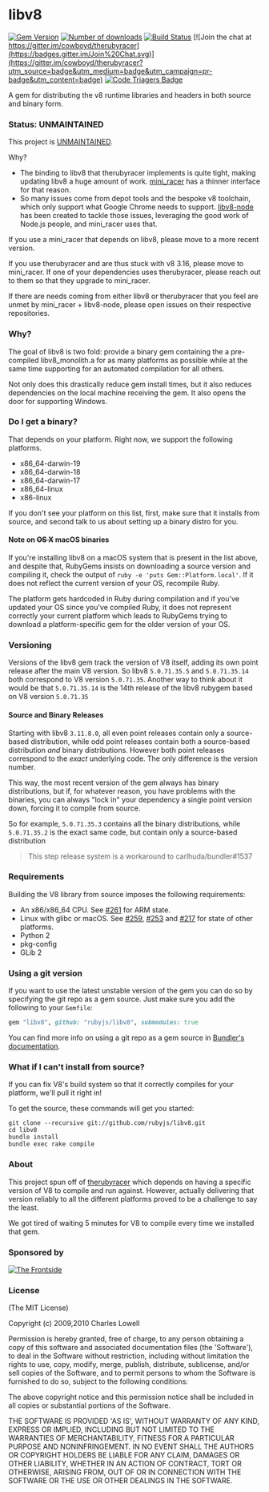 # libv8
[![Gem Version](https://badge.fury.io/rb/libv8.svg)](https://badge.fury.io/rb/libv8)
[![Number of downloads](https://ruby-gem-downloads-badge.herokuapp.com/libv8?type=total)](https://rubygems.org/gems/libv8)
[![Build Status](https://travis-ci.org/rubyjs/libv8.svg?branch=master)](https://travis-ci.org/rubyjs/libv8)
[![Join the chat at https://gitter.im/cowboyd/therubyracer](https://badges.gitter.im/Join%20Chat.svg)](https://gitter.im/cowboyd/therubyracer?utm_source=badge&utm_medium=badge&utm_campaign=pr-badge&utm_content=badge)
[![Code Triagers Badge](https://www.codetriage.com/cowboyd/libv8/badges/users.svg)](https://www.codetriage.com/cowboyd/libv8)

A gem for distributing the v8 runtime libraries and headers in both
source and binary form.

### Status: UNMAINTAINED

This project is [UNMAINTAINED](https://github.com/rubyjs/libv8/issues/328).

Why?

- The binding to libv8 that therubyracer implements is quite tight, making updating libv8 a huge amount of work. [mini_racer](https://github.com/rubyjs/mini_racer) has a thinner interface for that reason.
- So many issues come from depot tools and the bespoke v8 toolchain, which only support what Google Chrome needs to support. [libv8-node](https://github.com/rubyjs/libv8-node) has been created to tackle those issues, leveraging the good work of Node.js people, and mini_racer uses that.

If you use a mini_racer that depends on libv8, please move to a more recent version.

If you use therubyracer and are thus stuck with v8 3.16, please move to mini_racer. If one of your dependencies uses therubyracer, please reach out to them so that they upgrade to mini_racer.

If there are needs coming from either libv8 or therubyracer that you feel are unmet by mini_racer + libv8-node, please open issues on their respective repositories.

### Why?

The goal of libv8 is two fold: provide a binary gem containing the a
pre-compiled libv8_monolith.a for as many platforms as possible while at the
same time supporting for an automated compilation for all others.

Not only does this drastically reduce gem install times, but it also
reduces dependencies on the local machine receiving the gem. It also
opens the door for supporting Windows.

### Do I get a binary?

That depends on your platform. Right now, we support the following
platforms.

* x86_64-darwin-19
* x86_64-darwin-18
* x86_64-darwin-17
* x86_64-linux
* x86-linux

If you don't see your platform on this list, first, make sure that it
installs from source, and second talk to us about setting up a binary
distro for you.

#### Note on ~~OS X~~ macOS binaries

If you're installing libv8 on a macOS system that is present in the list above,
and despite that, RubyGems insists on downloading a source version and compiling
it, check the output of `ruby -e 'puts Gem::Platform.local'`. If it does not
reflect the current version of your OS, recompile Ruby.

The platform gets hardcoded in Ruby during compilation and if you've updated
your OS since you've compiled Ruby, it does not represent correctly your current
platform which leads to RubyGems trying to download a platform-specific gem for
the older version of your OS.

### Versioning

Versions of the libv8 gem track the version of V8 itself, adding its
own point release after the main V8 version. So libv8 `5.0.71.35.5`
and `5.0.71.35.14` both correspond to V8 version `5.0.71.35`. Another
way to think about it would be that `5.0.71.35.14` is the 14th release
of the libv8 rubygem based on V8 version `5.0.71.35`

#### Source and Binary Releases

Starting with libv8 `3.11.8.0`, all even point releases contain
only a source-based distribution, while odd point releases contain both
a source-based distribution *and* binary distributions. However both
point releases correspond to the *exact* underlying code. The only
difference is the version number.

This way, the most recent version of the gem always has binary
distributions, but if, for whatever reason, you have problems with the
binaries, you can always "lock in" your dependency a single point version
down, forcing it to compile from source.

So for example, `5.0.71.35.3` contains all the binary distributions,
while `5.0.71.35.2` is the exact same code, but contain only a
source-based distribution

> This step release system is a workaround to carlhuda/bundler#1537

### Requirements

Building the V8 library from source imposes the following requirements:

* An x86/x86_64 CPU. See [#261](https://github.com/rubyjs/libv8/issues/261) for ARM state.
* Linux with glibc or macOS. See
  [#259](https://github.com/rubyjs/libv8/issues/259),
  [#253](https://github.com/rubyjs/libv8/issues/253) and
  [#217](https://github.com/rubyjs/libv8/issues/217) for state of other
  platforms.
* Python 2
* pkg-config
* GLib 2

### Using a git version

If you want to use the latest unstable version of the gem you can do
so by specifying the git repo as a gem source. Just make sure you add
the following to your `Gemfile`:

```Ruby
gem "libv8", github: "rubyjs/libv8", submodules: true
```

You can find more info on using a git repo as a gem source in
[Bundler's documentation](http://bundler.io/v1.3/git.html).

### What if I can't install from source?

If you can fix V8's build system so that it correctly compiles for your
platform, we'll pull it right in!

To get the source, these commands will get you started:

    git clone --recursive git://github.com/rubyjs/libv8.git
    cd libv8
    bundle install
    bundle exec rake compile

### About

This project spun off of
[therubyracer](http://github.com/rubyjs/therubyracer) which depends
on having a specific version of V8 to compile and run against.
However, actually delivering that version reliably to all the
different platforms proved to be a challenge to say the least.

We got tired of waiting 5 minutes for V8 to compile every time we
installed that gem.

### Sponsored by

<a href="http://frontside.io">![The Frontside](/thefrontside.png)</a>

### License

(The MIT License)

Copyright (c) 2009,2010 Charles Lowell

Permission is hereby granted, free of charge, to any person obtaining
a copy of this software and associated documentation files (the
'Software'), to deal in the Software without restriction, including
without limitation the rights to use, copy, modify, merge, publish,
distribute, sublicense, and/or sell copies of the Software, and to
permit persons to whom the Software is furnished to do so, subject to
the following conditions:

The above copyright notice and this permission notice shall be
included in all copies or substantial portions of the Software.

THE SOFTWARE IS PROVIDED 'AS IS', WITHOUT WARRANTY OF ANY KIND,
EXPRESS OR IMPLIED, INCLUDING BUT NOT LIMITED TO THE WARRANTIES OF
MERCHANTABILITY, FITNESS FOR A PARTICULAR PURPOSE AND NONINFRINGEMENT.
IN NO EVENT SHALL THE AUTHORS OR COPYRIGHT HOLDERS BE LIABLE FOR ANY
CLAIM, DAMAGES OR OTHER LIABILITY, WHETHER IN AN ACTION OF CONTRACT,
TORT OR OTHERWISE, ARISING FROM, OUT OF OR IN CONNECTION WITH THE
SOFTWARE OR THE USE OR OTHER DEALINGS IN THE SOFTWARE.
